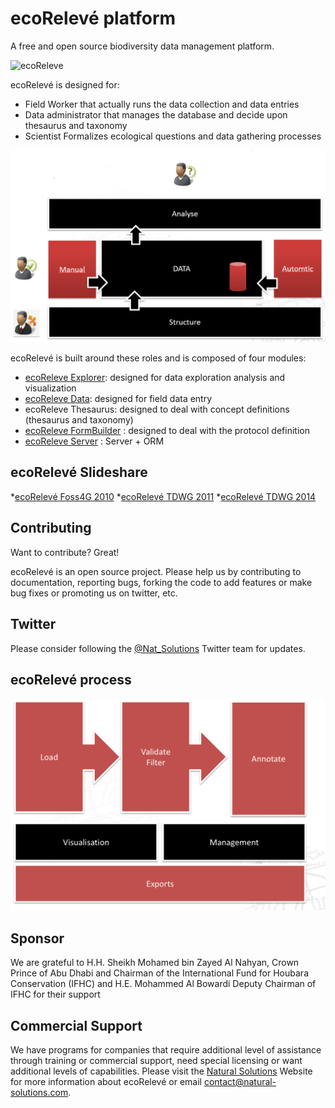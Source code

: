 ecoRelevé platform
=========
A free and open source biodiversity data management platform.

![ecoReleve](http://ecoreleve.googlecode.com/files/ecoreleve%20logo%20small.jpg)

ecoRelevé is designed for:

* Field Worker that actually runs the data collection and data entries
* Data administrator that manages the database and decide upon thesaurus and taxonomy 
* Scientist Formalizes ecological questions and data gathering processes

![ecoRelevé architecture](https://github.com/NaturalSolutions/ecoReleve/blob/master/Images/newecoReleve2.png)

ecoRelevé is built around these roles and is composed of four modules:

* [ecoReleve Explorer](http://naturalsolutions.github.com/ecoReleve-Explorer/): designed for data exploration analysis and visualization
* [ecoReleve Data](https://github.com/NaturalSolutions/ecoReleve-Data): designed for field data entry
* ecoReleve Thesaurus: designed to deal with concept definitions (thesaurus and taxonomy)
* [ecoReleve FormBuilder](https://github.com/NaturalSolutions/NS.UI.FormBuilder) : designed to deal with the protocol definition 
* [ecoReleve Server](https://github.com/NaturalSolutions/ecoReleve-Server) : Server + ORM  


ecoRelevé Slideshare
------------

*[ecoRelevé Foss4G 2010](http://fr.slideshare.net/orovellotti/ns-foss4-g-5228378)
*[ecoRelevé TDWG 2011](http://fr.slideshare.net/orovellotti/tdwg2011)
*[ecoRelevé TDWG 2014](http://fr.slideshare.net/orovellotti/orovellotti-eco-releve-tdwg-2014)


Contributing
------------

Want to contribute? Great!

ecoRelevé is an open source project. Please help us by contributing to documentation, reporting bugs, forking the code to add features or make bug fixes or promoting us on twitter, etc.

Twitter
------------
Please consider following the [@Nat_Solutions](https://twitter.com/Nat_Solutions) Twitter team for updates.


ecoRelevé process
------------

![ecoRelevé](https://github.com/NaturalSolutions/ecoReleve/blob/master/Images/newecoReleve.png)


Sponsor
------------

We are grateful to H.H. Sheikh Mohamed bin Zayed Al Nahyan, Crown Prince of Abu Dhabi and Chairman of the International Fund for Houbara Conservation (IFHC) and  H.E. Mohammed Al Bowardi Deputy Chairman of IFHC for their support

Commercial Support
------------

We have programs for companies that require additional level of assistance through training or commercial support, need special licensing or want additional levels of capabilities. Please visit the  [Natural Solutions](http://www.natural-solutions.eu/) Website for more information about ecoRelevé or email contact@natural-solutions.com.


